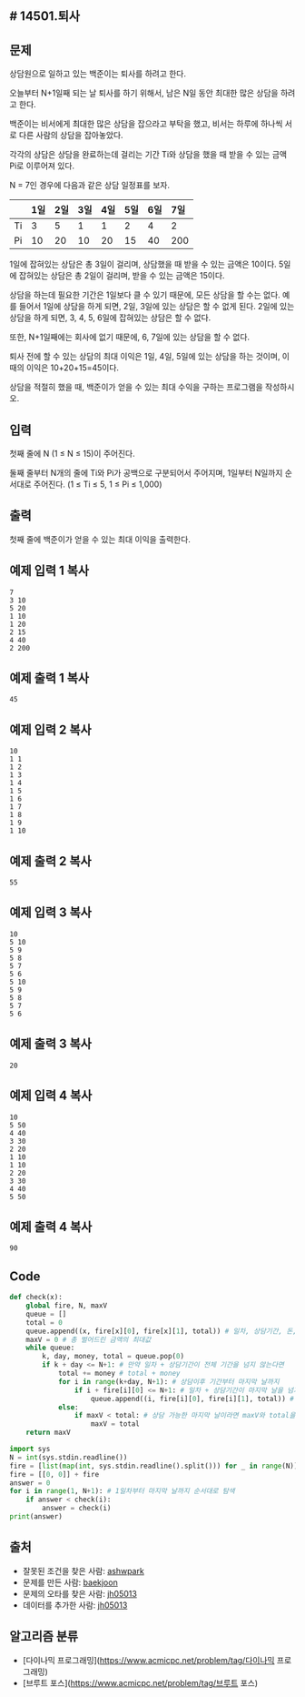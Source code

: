 ## # 14501.퇴사

## 문제

상담원으로 일하고 있는 백준이는 퇴사를 하려고 한다.

오늘부터 N+1일째 되는 날 퇴사를 하기 위해서, 남은 N일 동안 최대한 많은 상담을 하려고 한다.

백준이는 비서에게 최대한 많은 상담을 잡으라고 부탁을 했고, 비서는 하루에 하나씩 서로 다른 사람의 상담을 잡아놓았다.

각각의 상담은 상담을 완료하는데 걸리는 기간 Ti와 상담을 했을 때 받을 수 있는 금액 Pi로 이루어져 있다.

N = 7인 경우에 다음과 같은 상담 일정표를 보자.

|      | 1일  | 2일  | 3일  | 4일  | 5일  | 6일  | 7일  |
| :--- | :--- | :--- | :--- | :--- | :--- | :--- | :--- |
| Ti   | 3    | 5    | 1    | 1    | 2    | 4    | 2    |
| Pi   | 10   | 20   | 10   | 20   | 15   | 40   | 200  |

1일에 잡혀있는 상담은 총 3일이 걸리며, 상담했을 때 받을 수 있는 금액은 10이다. 5일에 잡혀있는 상담은 총 2일이 걸리며, 받을 수 있는 금액은 15이다.

상담을 하는데 필요한 기간은 1일보다 클 수 있기 때문에, 모든 상담을 할 수는 없다. 예를 들어서 1일에 상담을 하게 되면, 2일, 3일에 있는 상담은 할 수 없게 된다. 2일에 있는 상담을 하게 되면, 3, 4, 5, 6일에 잡혀있는 상담은 할 수 없다.

또한, N+1일째에는 회사에 없기 때문에, 6, 7일에 있는 상담을 할 수 없다.

퇴사 전에 할 수 있는 상담의 최대 이익은 1일, 4일, 5일에 있는 상담을 하는 것이며, 이때의 이익은 10+20+15=45이다.

상담을 적절히 했을 때, 백준이가 얻을 수 있는 최대 수익을 구하는 프로그램을 작성하시오.

## 입력

첫째 줄에 N (1 ≤ N ≤ 15)이 주어진다.

둘째 줄부터 N개의 줄에 Ti와 Pi가 공백으로 구분되어서 주어지며, 1일부터 N일까지 순서대로 주어진다. (1 ≤ Ti ≤ 5, 1 ≤ Pi ≤ 1,000)

## 출력

첫째 줄에 백준이가 얻을 수 있는 최대 이익을 출력한다.

## 예제 입력 1 복사

```
7
3 10
5 20
1 10
1 20
2 15
4 40
2 200
```

## 예제 출력 1 복사

```
45
```

## 예제 입력 2 복사

```
10
1 1
1 2
1 3
1 4
1 5
1 6
1 7
1 8
1 9
1 10
```

## 예제 출력 2 복사

```
55
```

## 예제 입력 3 복사

```
10
5 10
5 9
5 8
5 7
5 6
5 10
5 9
5 8
5 7
5 6
```

## 예제 출력 3 복사

```
20
```

## 예제 입력 4 복사

```
10
5 50
4 40
3 30
2 20
1 10
1 10
2 20
3 30
4 40
5 50
```

## 예제 출력 4 복사

```
90
```

## Code

```python
def check(x):
    global fire, N, maxV
    queue = []
    total = 0
    queue.append((x, fire[x][0], fire[x][1], total)) # 일차, 상담기간, 돈, 총 벌어드린 돈
    maxV = 0 # 총 벌어드린 금액의 최대값
    while queue:
        k, day, money, total = queue.pop(0)
        if k + day <= N+1: # 만약 일차 + 상담기간이 전체 기간을 넘지 않는다면
            total += money # total + money
            for i in range(k+day, N+1): # 상담이후 기간부터 마지막 날까지
                if i + fire[i][0] <= N+1: # 일차 + 상담기간이 마지막 날을 넘기지 않는다면
                    queue.append((i, fire[i][0], fire[i][1], total)) # 정보 추가
            else:
                if maxV < total: # 상담 가능한 마지막 날이라면 maxV와 total을 비교
                    maxV = total
    return maxV

import sys
N = int(sys.stdin.readline())
fire = [list(map(int, sys.stdin.readline().split())) for _ in range(N)]
fire = [[0, 0]] + fire
answer = 0
for i in range(1, N+1): # 1일차부터 마지막 날까지 순서대로 탐색
    if answer < check(i):
        answer = check(i)
print(answer)
```

## 출처

- 잘못된 조건을 찾은 사람: [ashwpark](https://www.acmicpc.net/user/ashwpark)
- 문제를 만든 사람: [baekjoon](https://www.acmicpc.net/user/baekjoon)
- 문제의 오타를 찾은 사람: [jh05013](https://www.acmicpc.net/user/jh05013)
- 데이터를 추가한 사람: [jh05013](https://www.acmicpc.net/user/jh05013)

## 알고리즘 분류

- [다이나믹 프로그래밍](https://www.acmicpc.net/problem/tag/다이나믹 프로그래밍)
- [브루트 포스](https://www.acmicpc.net/problem/tag/브루트 포스)